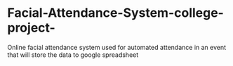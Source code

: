 # Facial-Attendance-System-college-project-
Online facial attendance system used for automated attendance in an event that will store the data to google spreadsheet
